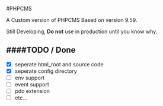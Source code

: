 #PHPCMS

A Custom version of PHPCMS Based on version 9.59.

Still Developing, **Do not** use in production until you know why.

####TODO / Done
------------

- [x] seperate html_root and source code
- [x] seperate config directory
- [ ] env support
- [ ] event support
- [ ] pdo extension
- [ ] etc...
